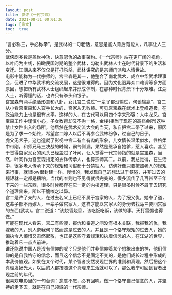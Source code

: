 ```yaml
---
layout: post
title: 影评《一代宗师》
date: 2021-08-31 00:01:36
tags: [杂文]
toc:  true
---
```


“言必称三，手必称拳”，是武林的一句老话，意思是能人背后有能人，凡事让人三分。  
武侠剧多数是盖世神功，快意恩仇的故事架构。《一代宗师》站在更广阔的视角，以叶问为主线，俯瞰民国时期的整个武林，勾勒出武林人士在时代背景下的生活和变迁。江湖从来不仅仅是打打杀杀，武林讲究的是宗师门派和人情世故。  
电影中能称为一代宗师的，宫宝森是其一，他整合了南北武术，成立中华武术理事会，促进了中华武术的交流发展，这是很难得的。因为文化迥异众口难调等多方面原因，想把所有武林人士组织起来并形成体制，在那种时代背景下十分艰难。江湖人士，听得懂的话，也许只有拳头和银子。  
宫宝森有两手绝活形意和八卦，女儿宫二说过“一辈子都没输过，何谈输赢”，宫二从小看宫宝森和人交手长大的，宫家从无败绩。可见宫宝森在武术上登峰造极，在政治能力上也是很有水平。这样的人，在古代可以用四个字来形容：人中龙凤。宫宝森工作中谨慎小心，子女教育却又不拘一格，金楼(相当于现在的高档会所)这种禁止女性出入的场所，他居然在武术交流大会的当天，私自把宫二带了过来，原因是为了求一个始终，希望宫二嫁人以后不再参合武林纷争，过自己的日子。  
虎父无犬子，这也造就了影视中宫二有血有肉的形象，儿女情长温柔似水，性格柔中带刚，和师兄马三决战的时候，霸气侧漏，果然是继承自她爹，惹人喜欢。甚至于觉得宫家父女的风头已经盖过了叶问，让人觉得一代宗师指的就是宫宝森，当然，叶问作为宫宝森指定的衣钵传承人，也算宗师其二。以前，我总觉得，在生活中，很多老人传承下来的规矩和习俗都十分禁锢人，仿佛好像只要按照老人的规矩来行事，就很low很封建一样。慢慢的，我发现自己的想法过于狭隘，并非过去的规矩就一定都是糟粕，当代的准则也不见得就很完美的，很多流传了几百甚至千年下来的一些东西，很多时候都存在它一定的内核道理，只是很多时候不屑于去研究个道理出来，所以干脆嗤之以鼻。  
宫二是许了亲的人，在过去名义上已经不属于宫家的人，为了报父仇，她奉了道，这辈子都不再嫁人，一辈子做宫家人，这样才能以宫家人的身份去找马三要回宫家的东西(武功)。宫二说道：“该烧香烧香，该吃饭吃饭，该做的事，天打雷劈也得做。”   
可能在现代人看来，宫二有些傻，报仇和奉道之间没有根本关联，我报我的仇，我嫁我的人，别人奈我何？然而这是过去的人，并且是一个恪守规矩的过去人，她的偏执令人惋惜又肃然起敬，也正是这些守着规矩和执着信念的人，在江湖的世界，推动着它一点点前进。  
谁还能说中国人是没有信仰的呢？只是他们并非信仰着某个想象出来的神，他们信仰的是自我恪守的信念，而且这个信念不是固定不变的，是他们成长过程中形成的本我价值观。如果在某个时代，某个智者突然发现世界的准则和真理，然后把这个真理发扬光大，以后的人都按照这个真理来生活就可以了，那么我宁可回到智者出现之前的年代。  
很喜欢电影里的一句台词：念念不忘，必有回响。做一个恪守自己信念的人，并坚持的走下去，就是在自己领域的一代宗师。
